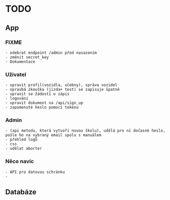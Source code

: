 # TODO

## App

### FIXME
    - odebrat endpoint /admin před nasazením
    - změnit secret_key
    - Dokumentace 

### Uživatel
    - upravit profil(vozidla, učebny), správa vozidel
    - opravbá zkouška (jizda+ test) se zapisuje špatně
    - upravit se žádostí o zápis
    - logování
    - upravit dokument na /api/sign_up
    - zapomenuté heslo pomocí tokenu
    
### Admin 
    - (api metodu, která vytvoří novou školu), udělá pro ní dočasné heslo, pošle ho na vybraný email spolu s manuálem
    - přehled logů
    - css
    - udělat aborter

### Něco navíc
    - API pro datovou schránku
    - 

## Databáze
    
    